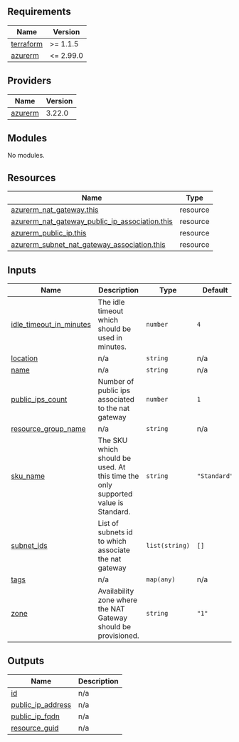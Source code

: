 <!-- markdownlint-disable -->
<!-- BEGINNING OF PRE-COMMIT-TERRAFORM DOCS HOOK -->
## Requirements

| Name | Version |
|------|---------|
| <a name="requirement_terraform"></a> [terraform](#requirement\_terraform) | >= 1.1.5 |
| <a name="requirement_azurerm"></a> [azurerm](#requirement\_azurerm) | <= 2.99.0 |

## Providers

| Name | Version |
|------|---------|
| <a name="provider_azurerm"></a> [azurerm](#provider\_azurerm) | 3.22.0 |

## Modules

No modules.

## Resources

| Name | Type |
|------|------|
| [azurerm_nat_gateway.this](https://registry.terraform.io/providers/hashicorp/azurerm/latest/docs/resources/nat_gateway) | resource |
| [azurerm_nat_gateway_public_ip_association.this](https://registry.terraform.io/providers/hashicorp/azurerm/latest/docs/resources/nat_gateway_public_ip_association) | resource |
| [azurerm_public_ip.this](https://registry.terraform.io/providers/hashicorp/azurerm/latest/docs/resources/public_ip) | resource |
| [azurerm_subnet_nat_gateway_association.this](https://registry.terraform.io/providers/hashicorp/azurerm/latest/docs/resources/subnet_nat_gateway_association) | resource |

## Inputs

| Name | Description | Type | Default | Required |
|------|-------------|------|---------|:--------:|
| <a name="input_idle_timeout_in_minutes"></a> [idle\_timeout\_in\_minutes](#input\_idle\_timeout\_in\_minutes) | The idle timeout which should be used in minutes. | `number` | `4` | no |
| <a name="input_location"></a> [location](#input\_location) | n/a | `string` | n/a | yes |
| <a name="input_name"></a> [name](#input\_name) | n/a | `string` | n/a | yes |
| <a name="input_public_ips_count"></a> [public\_ips\_count](#input\_public\_ips\_count) | Number of public ips associated to the nat gateway | `number` | `1` | no |
| <a name="input_resource_group_name"></a> [resource\_group\_name](#input\_resource\_group\_name) | n/a | `string` | n/a | yes |
| <a name="input_sku_name"></a> [sku\_name](#input\_sku\_name) | The SKU which should be used. At this time the only supported value is Standard. | `string` | `"Standard"` | no |
| <a name="input_subnet_ids"></a> [subnet\_ids](#input\_subnet\_ids) | List of subnets id to which associate the nat gateway | `list(string)` | `[]` | no |
| <a name="input_tags"></a> [tags](#input\_tags) | n/a | `map(any)` | n/a | yes |
| <a name="input_zone"></a> [zone](#input\_zone) | Availability zone where the NAT Gateway should be provisioned. | `string` | `"1"` | no |

## Outputs

| Name | Description |
|------|-------------|
| <a name="output_id"></a> [id](#output\_id) | n/a |
| <a name="output_public_ip_address"></a> [public\_ip\_address](#output\_public\_ip\_address) | n/a |
| <a name="output_public_ip_fqdn"></a> [public\_ip\_fqdn](#output\_public\_ip\_fqdn) | n/a |
| <a name="output_resource_guid"></a> [resource\_guid](#output\_resource\_guid) | n/a |
<!-- END OF PRE-COMMIT-TERRAFORM DOCS HOOK -->
